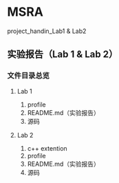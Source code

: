 # MSRA

project_handin_Lab1 & Lab2

## 实验报告（Lab 1 & Lab 2）

### 文件目录总览

1.	Lab 1
    1.	profile
    2.	README.md（实验报告）
    3.	源码

2.	Lab 2
    1.	c++ extention
    2.	profile
    3.	README.md（实验报告）
    4.	源码
